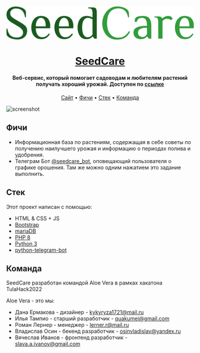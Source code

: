 <h1 align="center">
  <br>
  <a href="https://aloevera.thevladoss.site"><img src="res/seedcare_logo.png" alt="SeedCare" width="600"></a>
  <br>
  <br>
  <a href="https://aloevera.thevladoss.site">SeedCare</a>
  <br>
</h1>

<h4 align="center">Веб-сервис, который помогает садоводам и любителям растений получать хороший урожай. Доступен по <a href="https://aloevera.thevladoss.site">ссылке </a></h4>

<p align="center">
  <a href="https://aloevera.thevladoss.site">Сайт</a> •
  <a href="#фичи">Фичи</a> •
  <a href="#стек">Стек</a> •
  <a href="#команда">Команда</a>
</p>

![screenshot](res/demonstration.gif)

## Фичи

- Информационная база по растениям, содержащая в себе советы по получению наилучшего урожая и информацию о периодах полива и удобрения.
- Телеграм Бот [@seedcare_bot](https://t.me/seedcare_bot), оповещающий пользователя о графике орошения. Там же можно одним нажатием это задание выполнить.

## Стек

Этот проект написан с помощью:

- HTML & CSS + JS
- [Bootstrap](https://getbootstrap.com/)
- [mariaDB](https://mariadb.org/)
- [PHP 8](https://www.php.net/manual-lookup.php?pattern=releases%2F8.0%2Fen.php%2C&lang=en&scope=404quickref)
- [Python 3](https://www.python.org/)
- [python-telegram-bot](https://python-telegram-bot.readthedocs.io/en/stable/#)


## Команда 

SeedCare разработан командой Aloe Vera в рамках хакатона TulaHack2022

Aloe Vera - это мы:
- Дана Ермакова - дизайнер - kykyryza1721@mail.ru
- Илья Тампио - старший разработчик - quakumei@gmail.com
- Роман Лернер - менеджер - lerner.r@mail.ru
- Владислав Осин - бекенд разработчик - osinvladislav@yandex.ru
- Вячеслав Иванов - фронтенд разработчик - slava.a.ivanov@gmail.com


